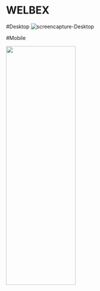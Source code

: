 # WELBEX

#Desktop
![screencapture-Desktop](https://user-images.githubusercontent.com/35015159/225439275-0f5c74ef-5be1-47cb-8dff-c666532a5595.png)

#Mobile



<img src="https://user-images.githubusercontent.com/35015159/225439316-11359c68-578a-46bb-a30a-870e2b7ded0a.png" width="190" height="650"/>

